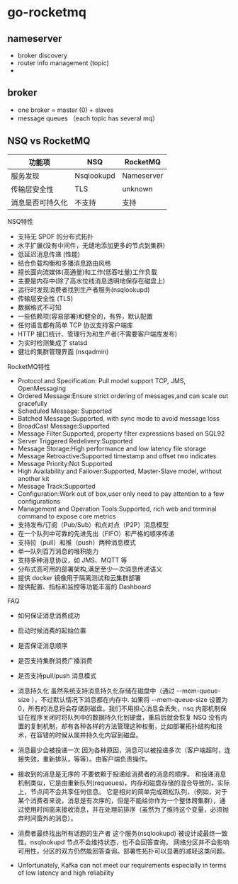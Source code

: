 # go-rocketmq
## nameserver
* broker discovery
* router info management (topic)
*

## broker
* one broker = master (0) + slaves
* message queues （each topic has several mq）


## NSQ vs RocketMQ

|功能项  |NSQ|RocketMQ|
|-------|---|--------|
|服务发现|Nsqlookupd|Nameserver|
|传输层安全性|TLS|unknown|
|消息是否可持久化|不支持|支持|


NSQ特性
* 支持无 SPOF 的分布式拓扑
* 水平扩展(没有中间件，无缝地添加更多的节点到集群)
* 低延迟消息传递 (性能)
* 结合负载均衡和多播消息路由风格
* 擅长面向流媒体(高通量)和工作(低吞吐量)工作负载
* 主要是内存中(除了高水位线消息透明地保存在磁盘上)
* 运行时发现消费者找到生产者服务(nsqlookupd)
* 传输层安全性 (TLS)
* 数据格式不可知
* 一些依赖项(容易部署)和健全的，有界，默认配置
* 任何语言都有简单 TCP 协议支持客户端库
* HTTP 接口统计、管理行为和生产者(不需要客户端库发布)
* 为实时检测集成了 statsd
* 健壮的集群管理界面 (nsqadmin)

RocketMQ特性
* Protocol and Specification: Pull model support TCP, JMS, OpenMessaging	
* Ordered Message:Ensure strict ordering of messages,and can scale out gracefully	
* Scheduled Message: Supported
* Batched Message:Supported, with sync mode to avoid message loss
* BroadCast Message:Supported
* Message Filter:Supported, property filter expressions based on SQL92
* Server Triggered Redelivery:Supported
* Message Storage:High performance and low latency file storage
* Message Retroactive:Supported timestamp and offset two indicates
* Message Priority:Not Supported
* High Availability and Failover:Supported, Master-Slave model, without another kit
* Message Track:Supported
* Configuration:Work out of box,user only need to pay attention to a few configurations
* Management and Operation Tools:Supported, rich web and terminal command to expose core metrics
* 支持发布/订阅（Pub/Sub）和点对点（P2P）消息模型
* 在一个队列中可靠的先进先出（FIFO）和严格的顺序传递
* 支持拉（pull）和推（push）两种消息模式
* 单一队列百万消息的堆积能力
* 支持多种消息协议，如 JMS、MQTT 等
* 分布式高可用的部署架构,满足至少一次消息传递语义
* 提供 docker 镜像用于隔离测试和云集群部署
* 提供配置、指标和监控等功能丰富的 Dashboard


FAQ
* 如何保证消息消费成功
* 启动时候消费的起始位置
* 是否保证消息顺序
* 是否支持集群消费广播消费
* 是否支持pull/push 消息模式
* 消息持久化
虽然系统支持消息持久化存储在磁盘中（通过 --mem-queue-size ），不过默认情况下消息都在内存中.
如果将 --mem-queue-size 设置为 0，所有的消息将会存储到磁盘。我们不用担心消息会丢失，nsq 内部机制保证在程序关闭时将队列中的数据持久化到硬盘，重启后就会恢复
NSQ 没有内置的复制机制，却有各种各样的方法管理这种权衡，比如部署拓扑结构和技术，在容错的时候从属并持久化内容到磁盘。
* 消息最少会被投递一次
因为各种原因，消息可以被投递多次（客户端超时，连接失效，重新排队，等等）。由客户端负责操作。
* 接收到的消息是无序的
不要依赖于投递给消费者的消息的顺序。
和投递消息机制类似，它是由重新队列(requeues)，内存和磁盘存储的混合导致的，实际上，节点间不会共享任何信息。
它是相对的简单完成疏松队列，（例如，对于某个消费者来说，消息是有次序的，但是不能给你作为一个整体跨集群），通过使用时间窗来接收消息，并在处理前排序（虽然为了维持这个变量，必须抛弃时间窗外的消息）。
* 消费者最终找出所有话题的生产者
这个服务(nsqlookupd) 被设计成最终一致性。nsqlookupd 节点不会维持状态，也不会回答查询。
网络分区并不会影响可用性，分区的双方仍然能回答查询。部署性拓扑可以显著的减轻这类问题。


* Unfortunately, Kafka can not meet our requirements especially in terms of low latency and high reliability